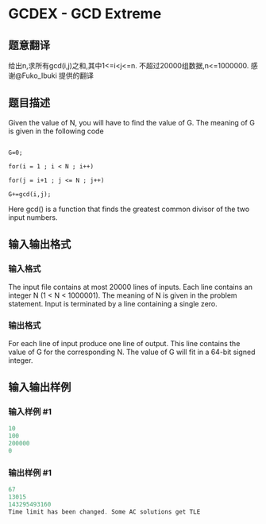 # GCDEX - GCD Extreme

## 题意翻译

给出n,求所有gcd(i,j)之和,其中1<=i<j<=n. 不超过20000组数据,n<=1000000. 感谢@Fuko_Ibuki 提供的翻译

## 题目描述

Given the value of N, you will have to find the value of G. The meaning of G is given in the following code

```

G=0;

for(i = 1 ; i < N ; i++)

for(j = i+1 ; j <= N ; j++)

G+=gcd(i,j);

```

Here gcd() is a function that finds the greatest common divisor of the two input numbers.

## 输入输出格式

### 输入格式

The input file contains at most 20000 lines of inputs. Each line contains an integer N (1 < N < 1000001). The meaning of N is given in the problem statement. Input is terminated by a line containing a single zero.

### 输出格式

For each line of input produce one line of output. This line contains the value of G for the corresponding N. The value of G will fit in a 64-bit signed integer.

## 输入输出样例

### 输入样例 #1

```cpp
10
100
200000
0
```


### 输出样例 #1

```cpp
67
13015
143295493160
Time limit has been changed. Some AC solutions get TLE
```


